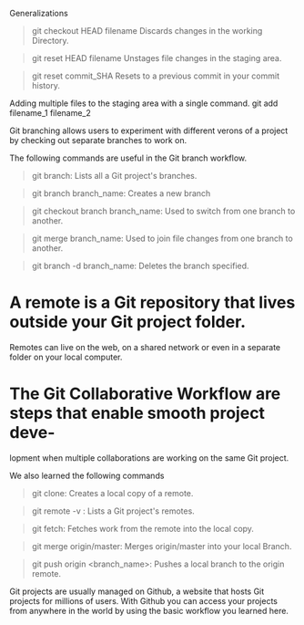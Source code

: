 Generalizations 

> git checkout HEAD filename
Discards changes in the working Directory.

> git reset HEAD filename
Unstages file changes in the staging area.

>git reset commit_SHA
Resets to a previous commit in your commit history.

Adding multiple files to the staging area with a single  command.
git add filename_1 filename_2
>>>>>>>>>>>>>>>>>>>>>>>>>>>>>>>>>>>>>>>>>>>>>>>>>>>

Git branching allows users to experiment with different verons of a
project by checking out separate branches to work on.

The following commands are useful in the Git branch workflow.

> git branch: Lists all a Git project's branches.

> git branch branch_name: Creates a new branch

> git checkout branch branch_name: Used to switch from one 
                                   branch to another.

> git merge branch_name: Used to join file changes from one
                         branch to another.

> git branch -d branch_name: Deletes the branch specified.


>>>>>>>>>>>>>>>>>>>>>>>>>>>>>>>>>>>>>>>>>>>>>>>>>>>>

# A remote is a Git repository that lives outside your Git project folder.
  Remotes can live on the web, on a shared network or even in a separate 
  folder on your local computer.

# The Git Collaborative Workflow are steps that enable smooth project deve-
  lopment when multiple collaborations are working on the same Git project.

We also learned the following commands

> git clone: Creates a local copy of a remote.

> git remote -v : Lists a Git project's remotes.

> git fetch: Fetches work from the remote into the local copy.

> git merge origin/master: Merges origin/master into your local Branch.

> git push origin <branch_name>: Pushes a local branch to the origin remote.

Git projects are usually managed on Github, a website that hosts Git projects for 
millions of users. With Github you can access your projects from anywhere in the 
world by using the basic workflow you learned here.
